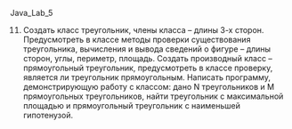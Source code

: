 Java_Lab_5

11.   Создать класс треугольник, члены класса – длины 3-х сторон.
      Предусмотреть в классе методы проверки существования треугольника,
      вычисления и вывода сведений о фигуре – длины сторон, углы, периметр, площадь.
      Создать производный класс – прямоугольный треугольник, предусмотреть в классе проверку, является ли треугольник прямоугольным.
      Написать программу, демонстрирующую работу с классом: дано N треугольников и M прямоугольных треугольников,
      найти треугольник с максимальной площадью и прямоугольный треугольник с наименьшей гипотенузой.
